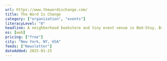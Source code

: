 ```yaml
---
url: https://www.thewordischange.com/
title: The Word Is Change
category: ["organization", "events"]
literacyLevel: "0"
headline: A neighborhood bookstore and tiny event venue in Bed-Stuy, Brooklyn.
os: [web]
pricing: ["free"]
city: "New York, NY, USA"
feeds: ["Newsletter"]
dateAdded: 2025-01-25
---
```

